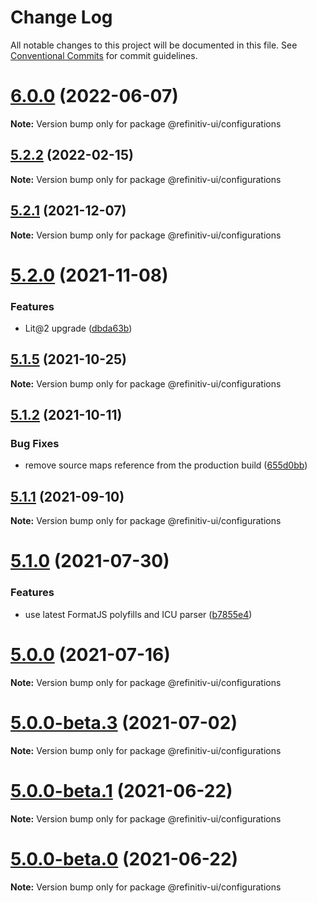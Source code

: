 # Change Log

All notable changes to this project will be documented in this file.
See [Conventional Commits](https://conventionalcommits.org) for commit guidelines.

# [6.0.0](https://github.com/Refinitiv/refinitiv-ui/compare/@refinitiv-ui/configurations@6.0.0-next.0...@refinitiv-ui/configurations@6.0.0) (2022-06-07)

**Note:** Version bump only for package @refinitiv-ui/configurations





## [5.2.2](https://github.com/Refinitiv/refinitiv-ui/compare/@refinitiv-ui/configurations@5.2.1...@refinitiv-ui/configurations@5.2.2) (2022-02-15)

**Note:** Version bump only for package @refinitiv-ui/configurations





## [5.2.1](https://github.com/Refinitiv/refinitiv-ui/compare/@refinitiv-ui/configurations@5.2.0...@refinitiv-ui/configurations@5.2.1) (2021-12-07)

**Note:** Version bump only for package @refinitiv-ui/configurations





# [5.2.0](https://github.com/Refinitiv/refinitiv-ui/compare/@refinitiv-ui/configurations@5.1.5...@refinitiv-ui/configurations@5.2.0) (2021-11-08)


### Features

* Lit@2 upgrade ([dbda63b](https://github.com/Refinitiv/refinitiv-ui/commit/dbda63be97257f891cb1f2c5ff46b638c70e0b15))





## [5.1.5](https://github.com/Refinitiv/refinitiv-ui/compare/@refinitiv-ui/configurations@5.1.2...@refinitiv-ui/configurations@5.1.5) (2021-10-25)

**Note:** Version bump only for package @refinitiv-ui/configurations





## [5.1.2](https://github.com/Refinitiv/refinitiv-ui/compare/@refinitiv-ui/configurations@5.1.1...@refinitiv-ui/configurations@5.1.2) (2021-10-11)


### Bug Fixes

* remove source maps reference from the production build ([655d0bb](https://github.com/Refinitiv/refinitiv-ui/commit/655d0bb57290e5fe1276bf1a99bd7a0190d7a2f8))





## [5.1.1](https://git.sami.int.thomsonreuters.com/elf/refinitiv-ui/compare/@refinitiv-ui/configurations@5.1.0...@refinitiv-ui/configurations@5.1.1) (2021-09-10)

**Note:** Version bump only for package @refinitiv-ui/configurations





# [5.1.0](https://git.sami.int.thomsonreuters.com/elf/refinitiv-ui/compare/@refinitiv-ui/configurations@5.0.0...@refinitiv-ui/configurations@5.1.0) (2021-07-30)


### Features

* use latest FormatJS polyfills and ICU parser ([b7855e4](https://git.sami.int.thomsonreuters.com/elf/refinitiv-ui/commits/b7855e409d10d9c8b9f31a34953470549295a8ab))





# [5.0.0](https://git.sami.int.thomsonreuters.com/elf/refinitiv-ui/compare/@refinitiv-ui/configurations@5.0.0-beta.3...@refinitiv-ui/configurations@5.0.0) (2021-07-16)

**Note:** Version bump only for package @refinitiv-ui/configurations





# [5.0.0-beta.3](https://git.sami.int.thomsonreuters.com/elf/refinitiv-ui/compare/@refinitiv-ui/configurations@5.0.0-beta.1...@refinitiv-ui/configurations@5.0.0-beta.3) (2021-07-02)

**Note:** Version bump only for package @refinitiv-ui/configurations

# [5.0.0-beta.1](https://git.sami.int.thomsonreuters.com/elf/refinitiv-ui/compare/@refinitiv-ui/configurations@5.0.0-beta.0...@refinitiv-ui/configurations@5.0.0-beta.1) (2021-06-22)

**Note:** Version bump only for package @refinitiv-ui/configurations

# [5.0.0-beta.0](https://git.sami.int.thomsonreuters.com/elf/refinitiv-ui/compare/@refinitiv-ui/configurations@5.0.0-alpha.4...@refinitiv-ui/configurations@5.0.0-beta.0) (2021-06-22)

**Note:** Version bump only for package @refinitiv-ui/configurations
